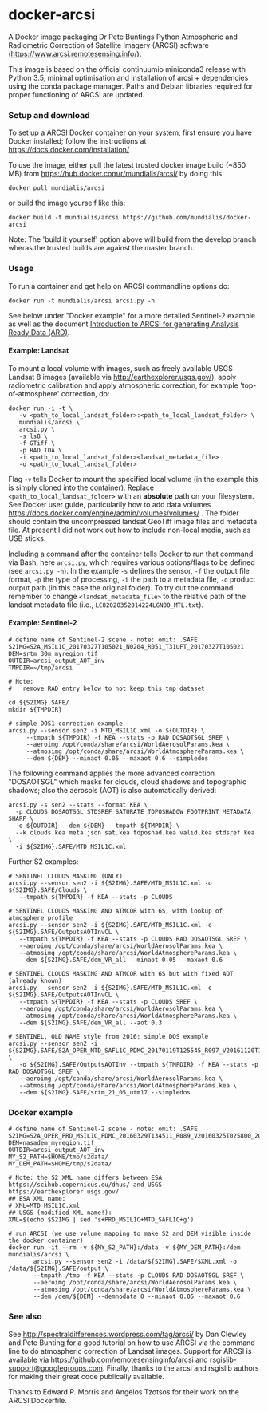 # docker-arcsi
A Docker image packaging Dr Pete Buntings Python Atmospheric and Radiometric Correction of Satellite Imagery (ARCSI) software (https://www.arcsi.remotesensing.info/).

This image is based on the official continuumio miniconda3 release with Python 3.5, minimal optimisation and installation of arcsi + dependencies using the conda package manager. Paths and Debian libraries required for proper functioning of ARCSI are updated.

### Setup and download
To set up a ARCSI Docker container on your system, first ensure you have Docker installed; follow the instructions at https://docs.docker.com/installation/

To use the image, either pull the latest trusted docker image build (~850 MB) from https://hub.docker.com/r/mundialis/arcsi/ by doing this:

`docker pull mundialis/arcsi`

or build the image yourself like this:

`docker build -t mundialis/arcsi https://github.com/mundialis/docker-arcsi`

Note: The 'build it yourself' option above will build from the develop branch wheras the trusted builds are against the master branch.

### Usage
To run a container and get help on ARCSI commandline options do:

`docker run -t mundialis/arcsi arcsi.py -h`

See below under "Docker example" for a more detailed Sentinel-2 example as well as the document [Introduction to ARCSI for generating Analysis Ready Data (ARD)](https://www.arcsi.remotesensing.info/tutorials/ARCSI_Intro_Tutorial_compress.pdf).

#### Example: Landsat
To mount a local volume with images, such as freely available USGS Landsat 8 images (available via http://earthexplorer.usgs.gov/), apply radiometric calibration and apply atmospheric correction, for example 'top-of-atmosphere' correction, do:

```
docker run -i -t \
   -v <path_to_local_landsat_folder>:<path_to_local_landsat_folder> \
   mundialis/arcsi \
   arcsi.py \
   -s ls8 \
   -f GTiff \
   -p RAD TOA \
   -i <path_to_local_landsat_folder><landsat_metadata_file>
   -o <path_to_local_landsat_folder>
```

Flag `-v` tells Docker to mount the specified local volume (in the example this is simply cloned into the container). Replace `<path_to_local_landsat_folder>` with an **absolute** path on your filesystem. See Docker user guide, particularily how to add data volumes https://docs.docker.com/engine/admin/volumes/volumes/ . The folder should contain the uncompressed landsat GeoTiff image files and metadata file. At present I did not work out how to include non-local media, such as USB sticks.

Including a command after the container tells Docker to run that command via Bash, here `arcsi.py`, which requires various options/flags to be defined (see `arcsi.py -h`). In the example `-s` defines the sensor, `-f` the output file format, `-p` the type of processing, `-i` the path to a metadata file, `-o` product output path (in this case the original folder). To try out the command remember to change `<landsat_metadata_file>` to the relative path of the landsat metadata file (i.e., `LC82020352014224LGN00_MTL.txt`). 

#### Example: Sentinel-2

```
# define name of Sentinel-2 scene - note: omit: .SAFE
S2IMG=S2A_MSIL1C_20170327T105021_N0204_R051_T31UFT_20170327T105021
DEM=srtm_30m_myregion.tif
OUTDIR=arcsi_output_AOT_inv
TMPDIR=~/tmp/arcsi

# Note:
#   remove RAD entry below to not keep this tmp dataset

cd ${S2IMG}.SAFE/
mkdir ${TMPDIR}

# simple DOS1 correction example
arcsi.py --sensor sen2 -i MTD_MSIL1C.xml -o ${OUTDIR} \
	 --tmpath ${TMPDIR} -f KEA --stats -p RAD DOSAOTSGL SREF \
	 --aeroimg /opt/conda/share/arcsi/WorldAerosolParams.kea \
	 --atmosimg /opt/conda/share/arcsi/WorldAtmosphereParams.kea \
	 --dem ${DEM} --minaot 0.05 --maxaot 0.6 --simpledos
```

The following command applies the more advanced correction "DOSAOTSGL" which masks for clouds, cloud shadows and topographic shadows; also the aerosols (AOT) is also automatically derived:

```
arcsi.py -s sen2 --stats --format KEA \
  -p CLOUDS DOSAOTSGL STDSREF SATURATE TOPOSHADOW FOOTPRINT METADATA SHARP \
  -o ${OUTDIR} --dem ${DEM} --tmpath ${TMPDIR} \
  --k clouds.kea meta.json sat.kea toposhad.kea valid.kea stdsref.kea \
  -i ${S2IMG}.SAFE/MTD_MSIL1C.xml
```

Further S2 examples:

```
# SENTINEL CLOUDS MASKING (ONLY)
arcsi.py --sensor sen2 -i ${S2IMG}.SAFE/MTD_MSIL1C.xml -o ${S2IMG}.SAFE/Clouds \
   --tmpath ${TMPDIR} -f KEA --stats -p CLOUDS

# SENTINEL CLOUDS MASKING AND ATMCOR with 6S, with lookup of atmosphere profile
arcsi.py --sensor sen2 -i ${S2IMG}.SAFE/MTD_MSIL1C.xml -o ${S2IMG}.SAFE/OutputsAOTInvCL \
   --tmpath ${TMPDIR} -f KEA --stats -p CLOUDS RAD DOSAOTSGL SREF \
   --aeroimg /opt/conda/share/arcsi/WorldAerosolParams.kea \
   --atmosimg /opt/conda/share/arcsi/WorldAtmosphereParams.kea \
   --dem ${S2IMG}.SAFE/dem_VR_all --minaot 0.05 --maxaot 0.6

# SENTINEL CLOUDS MASKING AND ATMCOR with 6S but with fixed AOT (already known)
arcsi.py --sensor sen2 -i ${S2IMG}.SAFE/MTD_MSIL1C.xml -o ${S2IMG}.SAFE/OutputsAOTInvCL \
   --tmpath ${TMPDIR} -f KEA --stats -p CLOUDS SREF \
   --aeroimg /opt/conda/share/arcsi/WorldAerosolParams.kea \
   --atmosimg /opt/conda/share/arcsi/WorldAtmosphereParams.kea \
   --dem ${S2IMG}.SAFE/dem_VR_all --aot 0.3

# SENTINEL, OLD NAME style from 2016; simple DOS example
arcsi.py --sensor sen2 -i ${S2IMG}.SAFE/S2A_OPER_MTD_SAFL1C_PDMC_20170119T125545_R097_V20161120T160552_20161120T160552.xml \
   -o ${S2IMG}.SAFE/OutputsAOTInv --tmpath ${TMPDIR} -f KEA --stats -p RAD DOSAOTSGL SREF \
   --aeroimg /opt/conda/share/arcsi/WorldAerosolParams.kea \
   --atmosimg /opt/conda/share/arcsi/WorldAtmosphereParams.kea \
   --dem ${S2IMG}.SAFE/srtm_21_05_utm17 --simpledos
```

### Docker example

```
# define name of Sentinel-2 scene - note: omit: .SAFE
S2IMG=S2A_OPER_PRD_MSIL1C_PDMC_20160329T134511_R089_V20160325T025800_20160325T025800
DEM=nasadem_myregion.tif
OUTDIR=arcsi_output_AOT_inv
MY_S2_PATH=$HOME/tmp/s2data/
MY_DEM_PATH=$HOME/tmp/s2data/

# Note: the S2 XML name differs between ESA https://scihub.copernicus.eu/dhus/ and USGS https://earthexplorer.usgs.gov/
## ESA XML name:
# XML=MTD_MSIL1C.xml
## USGS (modified XML name!):
XML=$(echo $S2IMG | sed 's+PRD_MSIL1C+MTD_SAFL1C+g')

# run ARCSI (we use volume mapping to make S2 and DEM visible inside the docker container)
docker run -it --rm -v ${MY_S2_PATH}:/data -v ${MY_DEM_PATH}:/dem mundialis/arcsi \
       arcsi.py --sensor sen2 -i /data/${S2IMG}.SAFE/$XML.xml -o /data/${S2IMG}.SAFE/output \
       --tmpath /tmp -f KEA --stats -p CLOUDS RAD DOSAOTSGL SREF \
       --aeroimg /opt/conda/share/arcsi/WorldAerosolParams.kea \
       --atmosimg /opt/conda/share/arcsi/WorldAtmosphereParams.kea \
       --dem /dem/${DEM} --demnodata 0 --minaot 0.05 --maxaot 0.6
```

### See also

See http://spectraldifferences.wordpress.com/tag/arcsi/ by Dan Clewley and Pete Bunting for a good tutorial on how to use ARCSI via the command line to do atmospheric correction of Landsat images. Support for ARCSI is available via https://github.com/remotesensinginfo/arcsi and rsgislib-support@googlegroups.com. Finally, thanks to the arcsi and rsgislib authors for making their great code publically available. 

Thanks to Edward P. Morris and Angelos Tzotsos for their work on the ARCSI Dockerfile.
